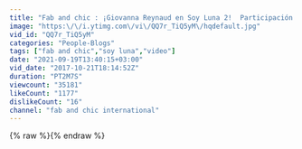 ```yaml
---
title: "Fab and chic : ¡Giovanna Reynaud en Soy Luna 2!  Participación Especial"
image: "https:\/\/i.ytimg.com\/vi\/QQ7r_TiQ5yM\/hqdefault.jpg"
vid_id: "QQ7r_TiQ5yM"
categories: "People-Blogs"
tags: ["fab and chic","soy luna","video"]
date: "2021-09-19T13:40:15+03:00"
vid_date: "2017-10-21T18:14:52Z"
duration: "PT2M7S"
viewcount: "35181"
likeCount: "1177"
dislikeCount: "16"
channel: "fab and chic international"
---
```

{% raw %}{% endraw %}
